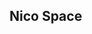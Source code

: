 ## Nico Space

<script src="https://apps.elfsight.com/p/platform.js" defer></script>
<div class="elfsight-app-b3071723-19df-43b6-a8a7-1213fa033ef1"></div>